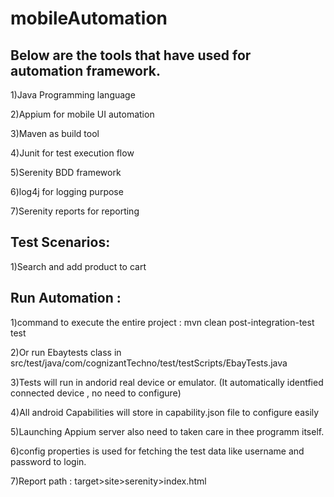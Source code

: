 # mobileAutomation

## Below are the tools that have used for automation framework.

1)Java Programming language

2)Appium for mobile UI automation

3)Maven as build tool

4)Junit for test execution flow

5)Serenity BDD framework

6)log4j for logging purpose

7)Serenity reports for reporting

## Test Scenarios:

1)Search and add product to cart


## Run Automation :

1)command to execute the entire project :   mvn clean post-integration-test test

2)Or run Ebaytests class in src/test/java/com/cognizantTechno/test/testScripts/EbayTests.java

3)Tests will run in andorid real device or emulator. (It automatically identfied connected device , no need to configure)

4)All android Capabilities will store in capability.json file to configure easily

5)Launching Appium server also need to taken care in thee programm itself. 

6)config properties is used for fetching the test data like username and password to login.

7)Report path : target>site>serenity>index.html

